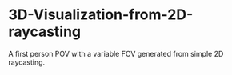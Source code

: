 # 3D-Visualization-from-2D-raycasting
A first person POV with a variable FOV generated from simple 2D raycasting.
